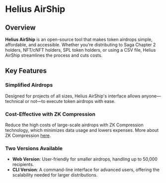 # Helius AirShip

## Overview

**Helius AirShip** is an open-source tool that makes token airdrops simple, affordable, and accessible. Whether you're distributing to Saga Chapter 2 holders, NFT/cNFT holders, SPL token holders, or using a CSV file, Helius AirShip streamlines the process and cuts costs.

## Key Features

### **Simplified Airdrops**

Designed for projects of all sizes, Helius AirShip's interface allows anyone—technical or not—to execute token airdrops with ease.

### **Cost-Effective with ZK Compression**

Reduce the high costs of large-scale airdrops with ZK Compression technology, which minimizes data usage and lowers expenses. More about ZK Compression [here](https://www.zkcompression.com/).

### **Two Versions Available**

- **Web Version**: User-friendly for smaller airdrops, handling up to 50,000 recipients.
- **CLI Version**: A command-line interface for advanced users, offering the scalability needed for larger distributions.
